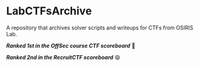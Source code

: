 # LabCTFsArchive
A repository that archives solver scripts and writeups for CTFs from OSIRIS Lab.

**_Ranked 1st in the OffSec course CTF scoreboard_** 🥸

**_Ranked 2nd in the RecruitCTF scoreboard_** 😄
